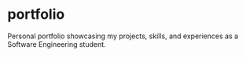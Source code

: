 # portfolio
Personal portfolio showcasing my projects, skills, and experiences as a Software Engineering student.
